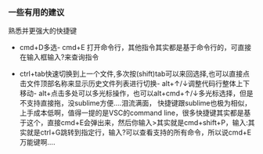 ### 一些有用的建议
熟悉并更强大的快捷键

- cmd+D多选- cmd+E 打开命令行，其他指令其实都是基于命令行的，可直接在输入框输入?来查询指令

- ctrl+tab快速切换到上一个文件,多次按(shift)tab可以来回选择,也可以直接点击文件顶部名称来显示历史文件列表进行切换-
 alt+↑/↓调整代码行整体上下移动- alt+点击多处可以多光标操作，也可以alt+cmd+↑/↓多光标选择，但是不支持直接拖，没sublime方便....泪流满面， 快捷键跟sublime也极为相似，上手成本低啊，值得一提的是VSC的command line，很多快捷键其实都是基于这个，直接cmd+E会弹出来，然后你输入>其实就是cmd+shift+P，输入:其实就是ctrl+G跳转到指定行，输入?可以查看支持的所有命令，所以说cmd+E万能键啊....